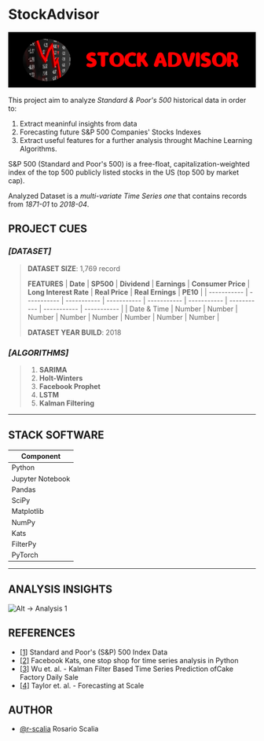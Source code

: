 # StockAdvisor
![Alt -> Project Logo](./img/project_logo.png)

This project aim to analyze *Standard & Poor's 500* historical data in order to:
1. Extract meaninful insights from data
2. Forecasting future S&P 500 Companies' Stocks Indexes 
3. Extract useful features for a further analysis throught Machine Learning Algorithms.

S&P 500 (Standard and Poor's 500) is a free-float, capitalization-weighted index of the top 500 publicly listed stocks in the US (top 500 by market cap).

Analyzed Dataset is a *multi-variate Time Series one* that contains records from *1871-01* to *2018-04*.


## PROJECT CUES


### *[DATASET]*
> **DATASET SIZE**: 1,769 record
>
> **FEATURES**
> | **Date**        | **SP500**       | **Dividend**    | **Earnings**    | **Consumer Price** | **Long Interest Rate** | **Real Price**  | **Real Ernings** | **PE10**        | 
> | ----------- | ----------- | ----------- | ----------- | -----------    | -----------        | ----------- | -----------  | ----------- |
> | Date & Time      | Number       | Number       | Number       | Number          | Number              | Number       | Number        | Number       |
>
> **DATASET YEAR BUILD**: 2018

### *[ALGORITHMS]*
> 1. **SARIMA**
> 2. **Holt-Winters**
> 3. **Facebook Prophet**
> 4. **LSTM**
> 5. **Kalman Filtering**

------------------------------------------------------------------------------------------
## STACK SOFTWARE
| **Component**        |
| -----------      |
| Python           |
| Jupyter Notebook |
| Pandas           |
| SciPy            |
| Matplotlib       |
| NumPy            |
| Kats             |
| FilterPy         |
| PyTorch          | 

------------------------------------------------------------------------------------------
## ANALYSIS INSIGHTS
![Alt -> Analysis 1](./demo/analysis_1.jpg)


## REFERENCES
- [[1]](https://datahub.io/core/s-and-p-500#data-cli) Standard and Poor's (S&P) 500 Index Data
- [[2]](https://facebookresearch.github.io/Kats/) Facebook Kats, one stop shop for time series analysis in Python
- [[3]](https://www.researchgate.net/publication/323671215_Kalman_filter_based_time_series_prediction_of_cake_factory_daily_sale) Wu et. al. - Kalman Filter Based Time Series Prediction ofCake Factory Daily Sale
- [[4]](https://peerj.com/preprints/3190.pdf) Taylor et. al. - Forecasting at Scale

## AUTHOR
- [@r-scalia](https://github.com/rscdev7) Rosario Scalia